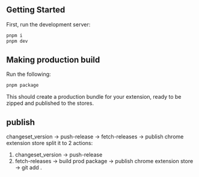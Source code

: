 ## Getting Started
First, run the development server:

```bash
pnpm i
pnpm dev
```

## Making production build

Run the following:

```bash
pnpm package
```
This should create a production bundle for your extension, ready to be zipped and published to the stores.

## publish
changeset_version -> push-release -> fetch-releases -> publish chrome extension store
split it to 2 actions:
1. changeset_version -> push-release
2. fetch-releases -> build prod package -> publish chrome extension store -> git add .